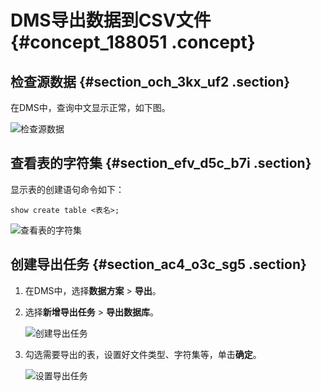 # DMS导出数据到CSV文件 {#concept_188051 .concept}

## 检查源数据 {#section_och_3kx_uf2 .section}

在DMS中，查询中文显示正常，如下图。

![检查源数据](http://static-aliyun-doc.oss-cn-hangzhou.aliyuncs.com/assets/img/8414/155608865545292_zh-CN.png)

## 查看表的字符集 {#section_efv_d5c_b7i .section}

显示表的创建语句命令如下：

``` {#codeblock_wll_kj5_vkj}
show create table <表名>;
```

![查看表的字符集](http://static-aliyun-doc.oss-cn-hangzhou.aliyuncs.com/assets/img/8414/155608865545295_zh-CN.png)

## 创建导出任务 {#section_ac4_o3c_sg5 .section}

1.  在DMS中，选择**数据方案** \> **导出**。
2.  选择**新增导出任务** \> **导出数据库**。

    ![创建导出任务](http://static-aliyun-doc.oss-cn-hangzhou.aliyuncs.com/assets/img/8414/155608865645296_zh-CN.png)

3.  勾选需要导出的表，设置好文件类型、字符集等，单击**确定**。

    ![设置导出任务](http://static-aliyun-doc.oss-cn-hangzhou.aliyuncs.com/assets/img/8414/155608865845297_zh-CN.png)


